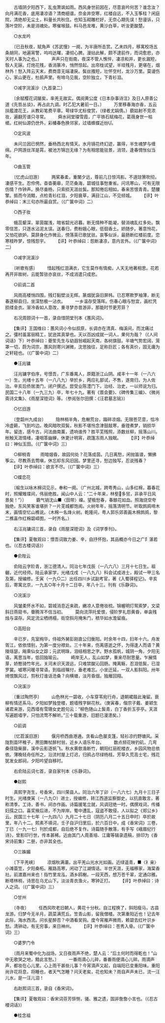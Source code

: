 <!-- { "loadSidebar": true } -->
　　古墙阴夕阳西下，乱虫萧飒如雨。西风身世前因在，尽意哀吟何苦？谁念汝？向月满花香，底用凄凉语？清商细谱。奈金井空寒，红楼自远，不入玉筝柱？闲庭院，清绝却无尘土，料量长共秋住。也知玉砌雕栏好，无奈心期先误！愁谩诉，只落叶空阶，未是消魂处。寒催堠鼓。料马邑龙堆，黄沙白草，听汝更酸楚。

　　○水龙吟

　　〔已丑秋夜，赋角声《苏武慢》一阕，为半唐所击赏。乙未四月，移寓校场五条胡同，地遍宵警，呜呜达曙，凄彻心脾。漫拈此解，颇不逮前作，而词愈悲，亦天时人事为之也。〕
　　声声只在街南，夜深不管人憔悴，凄凉和并，更长漏短，彀人无寐。灯炧花残，香消篆冷，悄然惊起。出帘栊试望，半珪残月，更堪在，烟林外！愁入阵云天末，费商音无端凄戾。鬓丝搔短，壮怀空村，龙沙万里。莫谩伤心，家山更在，杜鹃声里。有啼乌见我，空阶独立，下青衫泪。

　　○减字浣溪沙（九首录二）

　　〔余赋樱花词屡矣，率羌无故实。偶阅黄公度《日本杂事诗注》及日人原善公道《先哲丛谈》，再占此九调。时乙犯大暑前一日。〕
　　万里移春海亦香，五云扶艦渡花王，从教彩笔费平章。萼绿华尤标俊赏，（绿者尤娟倩。）藐姑射不竞浓妆，遍翻芳谱只寻常。
　　舜水祠堂璨雪霞，广平铁石赋梅花，葛薇身世一枯槎。红树仙源仍世外，彩幡春色换邻家，过墙蜂蝶近纷。

　　○定风波

　　未问兰因已惘然，垂杨西北有情天。水月镜花终幻迹，赢得，半生魂梦与缠绵。户网游丝浑是罥，被池方锦岂无缘？为有相思能驻景，消领，逢春惆怅似当年。

　　○曲玉管

　　〔忆虎山旧游〕
　　两桨春柔，重闉夕远，尊前几日惊鸿影。不道琼箫吹彻，凄感平生。忍伶俜。杳杳蘅皋，茫茫桑海，碧城往事愁重省。问讯寒山，可有无限伤情？作钟声。换尽垂杨，只索损天涯丝鬓。那知倦后相如，春来苦恨青青。楚腰擎。抵而今消黯，点检青衫红泪，夕阳衰草，满目江山，不见倾城。
　　【评】叶恭绰曰：末三句亦所最自赏。（《广箧中词》二）

　　○西子妆

　　蛾蕊颦深，翠茵蹴浅，暗省韶光迟暮。断无情种不能凝，替消魂乱红多处。飘零信苦，只逐水沾泥太误。送春归，费粉娥心眼，低徊香土。娇随步。著意怜花，又怕花欲妒。莫辞身化作微云，傍落英已歌犹驻。哀筝似诉，最肠断红楼前度。恋寒枝昨梦，惊残怨宇。
　　【评】叶恭绰曰：怨断凄凉，意内言外。（《广箧中词》二）

　　○减字浣溪沙

　　〔听歌有感〕
　　惜起残红泪满衣，它生莫作有情痴，人天无地著相思。花若再开非故树，云能暂驻亦哀丝，不成消遣只成悲。

　　○前调二首

　　风雨高楼悄四围，残灯黏壁淡无辉。篆烟犹袅旧屏帏。已忍寒欺罗袖薄，断无春逐柳县归，坐深愁极一沾衣。
　　一乡温存受落晖。伤春心眼与愁宜，画栏凭损缕金衣。渐冷香如人意改，重寻梦亦昔游非，那能时节更芳菲？

　　右况周颐词十一首，录自惜阴堂刊本《蕙风词》。

　　【集评】王国维曰：蕙风词小令似叔原，长调亦在清真、梅溪间，而沈痛过之。彊村虽富丽精工，犹逊其真挚也。天以百凶成就一词人，果何为哉？（《人间词话》下）叶恭绰曰：夔笙先生与幼遐翁崛起天南，各树旗鼓。半塘气势宏阔，笼罩一切，蔚为词宗，蕙风则寄兴渊微，沈思独往，足称巨匠；各有真价，固无庸为之轩轾也。（《广箧中词》二）

　　●汪兆镛

　　汪兆镛字伯序，号憬吾，广东番禺人，原籍浙江山阴。咸丰十一年（一八六一）生。光绪十五年（一八八九）举於乡，两应礼部试，不售，遂南归，为人佐治。辛亥后侨居澳门，闭户撰述。尝受业陈澧门下，治经、治史，一以师说为归。民国二十八年（一九三九）卒，年七十九。著有《晋会要》、《碑传集三编》、《微尚斋诗文集》、《雨屋深镫词》等。（参阅张尔田撰：《汪君墓志铭》）

　　○忆旧游

　　〔登韶州九成台〕
　　隐林梢半角，危榭荒台，蹋碎凉烟。无限苍茫意，恰冷冷虚籁，飞到吟边。晚风暗吹双鬓，秋影不堪怜念津鼓敲寒，垂镫煮梦，销损华年。留连，感今古，问法曲南薰，遗响谁传？胜平芜残照，添数丝柳，摇落山川。枨触天涯情绪，凄咽答幽蝉，休更计明宵，疏篷冻雨人独眠。
　　【评】叶恭绰曰：神似玉田。（《广箧中词》三）

　　○柳梢青
　　雨暗烟昏，故园何处？花落成茵。几日离愁，闲抛笛谱，懒拂筝尘。尽教燕去莺嗔，休忘却东风旧因。梦里还寻，愁边独写，忍说残春？
　　【评】叶恭绰曰：欲言不尽。（《广箧中词》三）

　　○蝶恋花

　　〔榆生以咏木棉词见示，奉和一阕。（广州北城，跨粤秀山，山多红棉，暮春花时，照耀雉堞间，伟丽绝胜。闻山中人云：“二十年来，林壑多贸，非承平日风景矣！”）〕
　　霸气销沈山■〈田带〉嵲。望极愁春，春酿花如血。照海烧空夸独绝，东风笑客谁堪折？一片芜城都饱阅。火树年年，摇落清明节。听取鹧鸪啼木末，画情空忆山樵说。（木棉一名烽火树。乾隆间，粤人郭乐郊善画木棉鹧鸪，黎二樵喜作红棉碧嶂图，一时齐名。）

　　右汪兆镛词三首，录自《雨屋深镫词》及《词学季刊》。

　　【集评】夏敬观曰：憬吾词致力姜、辛，自抒怀抱，其品概亦今日之广阝湛若也。（《忍古楼词话》）

　　●俞陛云

　　俞陆云字阶青，浙江德清人。同治七年戊辰（一八六八）三月十七日生。祖樾，近代经师。陆云承家学，光绪戊戌（一八九八）科会试成进士，殿试一甲三名及第，授编修。壬寅（一九○二）出任四川乡试副考官，著《入蜀驿程记》。辛亥后，寄寓北京，一九五○年十月十二日卒，年八十三。刊有《乐静词》。

　　○浣溪沙

　　风皱柔怀水不如，碧城消息近来疏，嫩凉人意倦妆梳。锦幄明灯鸳索梦，文梁斜日燕窥书，瞢腾浑不信当初。
　　莫向流萍托爱恨，侵阶罗礼怨黄昏，单衾残烛与温存。风定流尘栖绣榻，街空斜月掩朱门，秾华如水澹留痕。

　　○高阳台

　　辛已岁，先室绚华，侍祖外舅彭刚直公归衡阳。时余年十四，妇年十六。舟发胥江，依依惜别，为第一度分襟处。三十年来，伤离感逝之怀，为得逢人而语？黄陵瑶瑟，飚乘仙女之踪；元武明珠，泪结相思之字。野水孤帆，城阴一角，夕阳无语，离思当年，低回独喻云。
　　崎岸无人，乱山如梦，重来尽耐思量。乍展情芽，娇憨骑竹年光。关河未识天涯远，只难禁酸沁回肠。掩离觞，忍泪低鬓，已湿罗裳。嘘寒问暖寻常语，到临歧嘱付，垂老难忘。小坐迁延，一双人影斜阳。卅年绮恨飘风过，剪秋灯谁话沧桑？向横塘，淡月昏烟，独雁回翔。

　　○浣溪沙

　　〔重过陶然亭〕
　　山色林光一碧收，小车穿苇宛行舟，退朝裙屐此淹留。衰柳有情还系马，夕阳如梦独登楼，题墙残字鲜花秋。（庚寅春，偕宗子戴、姜颖生诸君来游，见西墙有雪珊女史题句云：“柳色随山上鬓青，白丁香折玉亭亭。天涯写遍题墙字，只怕流莺不解听。”三十载重游，旧题已漫漶矣。）

　　○前调

　　〔忆苕溪旧游〕
　　偃月桥西曲港通，贪看山色屡支篷，轻衫凉约野塘风。采陇割苗环稚子，蔗田舞杖醉村翁，近乡人语乐年台。
　　数点频花映钓矶，几弯桑径隐柴扉，溪中云影逐帆飞。秋水黄欹渔断竹，朝阳红丽舵楼衣，乡园风物总依依。薄晚轻舟任所之，沿流村屋上灯迟，归鸦占尽绿杨枝。芳草久荒高士宅，残花犹发女郎祠，夕阳吟望自移时。

　　右俞陆云词七首，录自家刊本《乐静词》。

　　●赵熙

　　真熙字尧生，号香宋，四川荣县人。同治六年丁卯（一八六七）九月十三日子时生。光绪庚寅（一八九○）进士，授编修，转江西道监察御史，以抗直敢言，著称清季。工诗，善书，间亦作画。诗篇援笔立就，风调冠绝一时。偶撰戏词，传播妇孺之口。喜奖掖后进，不为岸岸。蜀中遭乱，寇盗不敢侵，人以拟之《郑公乡》云。民国三十七年（一九四八）九月二十七日（阴历八月二十五日申时）卒於故里，年八十二。熙素不填词，壬子自沪归里后，於六百日中，成《香宋词》三卷，丁已（一九一七）刊於成都，自后绝不复作。诗篇随手散落，有手写《峨眉纪行诗》，曾影印行世，传本甚稀。近由其门人周善培、江庸等辑录遗稿，排印为《香宋诗前集》二册，亦非其全也。

　　○三姝媚

　　〔下平羌峡〕
　　凉烟秋满灞，出平羌山光水光如画。近绿遥青，■〈礻亲〉小滩蓑笠，夕阳桑柘。雁路高寒，闲动了江湖情话。半世天涯，无福移家，海棠香社。前渡嘉州来也！指竹里龙泓，酒乡鸥榭。一段天西，想万苍千翠，定通卬雅。断塔林梢，诗思在乌尤山下。淡淡青衣渔火，寒钟正打。
　　【评】叶恭绰曰：诗人之词。（《广箧中词》三）

　　○甘州

　　〔寺夜〕
　　任西风吹老旧朝人，黄花十分秋。自江程换了，斜阳瘦马，古县龙游。归梦今无半月，蔬菜满荒丘。笠青山影，留我僧楼。次第重阳近也！记去年此际，海水西流。问长星醉否？中酒看吴钩。度今宵雁声微雨，赖碧去红叶识乡愁。清钟动，有无穷事，来日神州。
　　【评】叶恭绰曰：苍秀入骨。（《广箧中词》三）

　　○婆罗门令

　　〔雨月来蜀中化为战场，又日夜雨声不绝，楚人云：“后土何时而得乾也！”山中无歌哭之地，黯此言愁。〕
　　一番雨滴心儿碎，番番雨便滴心儿碎。雨滴声声，都妆在心儿里。心上雨干甚些儿事？今宵滴声又起，自端阳已变重阳味。重阳尚许花将息，将睡也，者天气怎睡？问天老矣，花也知未？雨自声声未已，流一汪儿水，是一汪儿泪！

　　右赵熙词三首，录自《香宋词》。

　　【集评】夏敬观曰：香宋词芬芳悱恻，骚、雅之遗，固非詹詹小言也。（《忍古楼词话》）

　　●桂念祖

